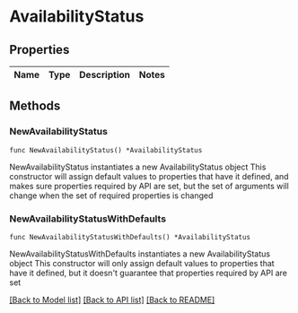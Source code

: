 # AvailabilityStatus

## Properties

Name | Type | Description | Notes
------------ | ------------- | ------------- | -------------

## Methods

### NewAvailabilityStatus

`func NewAvailabilityStatus() *AvailabilityStatus`

NewAvailabilityStatus instantiates a new AvailabilityStatus object
This constructor will assign default values to properties that have it defined,
and makes sure properties required by API are set, but the set of arguments
will change when the set of required properties is changed

### NewAvailabilityStatusWithDefaults

`func NewAvailabilityStatusWithDefaults() *AvailabilityStatus`

NewAvailabilityStatusWithDefaults instantiates a new AvailabilityStatus object
This constructor will only assign default values to properties that have it defined,
but it doesn't guarantee that properties required by API are set


[[Back to Model list]](../README.md#documentation-for-models) [[Back to API list]](../README.md#documentation-for-api-endpoints) [[Back to README]](../README.md)


